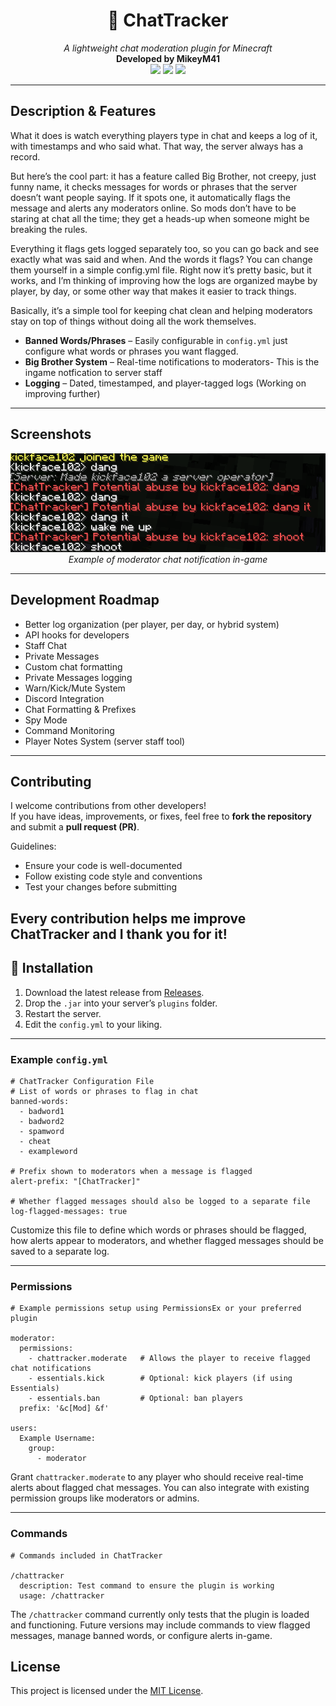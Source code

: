 <h1 align="center">📢 ChatTracker</h1>
<p align="center">
  <i>A lightweight chat moderation plugin for Minecraft</i><br>
  <b>Developed by MikeyM41</b><br>
  <img src="https://img.shields.io/badge/Minecraft-1.21-blue?style=flat-square" />
  <img src="https://img.shields.io/github/license/yourusername/chattracker?style=flat-square" />
  <img src="https://img.shields.io/github/stars/yourusername/chattracker?style=flat-square" />
</p>

---

<h2> Description & Features</h2>
What it does is watch everything players type in chat and keeps a log of it, with timestamps and who said what. That way, the server always has a record.

But here’s the cool part: it has a feature called Big Brother, not creepy, just funny name, it checks messages for words or phrases that the server doesn’t want people saying. If it spots one, it automatically flags the message and alerts any moderators online. So mods don’t have to be staring at chat all the time; they get a heads-up when someone might be breaking the rules.

Everything it flags gets logged separately too, so you can go back and see exactly what was said and when. And the words it flags? You can change them yourself in a simple config.yml file. Right now it’s pretty basic, but it works, and I’m thinking of improving how the logs are organized maybe by player, by day, or some other way that makes it easier to track things. 

Basically, it’s a simple tool for keeping chat clean and helping moderators stay on top of things without doing all the work themselves.
-  **Banned Words/Phrases** – Easily configurable in `config.yml` just configure what words or phrases you want flagged. 
-  **Big Brother System** – Real-time notifications to moderators- This is the ingame notfication to server staff
-  **Logging** – Dated, timestamped, and player-tagged logs (Working on improving further)


---

<h2> Screenshots</h2>
<p align="center">
  <img src="docs/Screenshot 2025-09-01 165144.png" width="600" />
  <br>
  <i>Example of moderator chat notification in-game</i>
</p>

---

<h2> Development Roadmap</h2>

-  Better log organization (per player, per day, or hybrid system)    
-  API hooks for developers
-  Staff Chat
-  Private Messages
-  Custom chat formatting
-  Private Messages logging
-  Warn/Kick/Mute System
-  Discord Integration
-  Chat Formatting & Prefixes
-  Spy Mode
-  Command Monitoring
-  Player Notes System (server staff tool)
  

---
<h2> Contributing</h2>

I welcome contributions from other developers!  
If you have ideas, improvements, or fixes, feel free to **fork the repository** and submit a **pull request (PR)**.  

Guidelines:  
- Ensure your code is well-documented  
- Follow existing code style and conventions  
- Test your changes before submitting  

Every contribution helps me improve ChatTracker and I thank you for it!
---

<h2>🚀 Installation</h2>

1. Download the latest release from [Releases](../../releases).  
2. Drop the `.jar` into your server’s `plugins` folder.  
3. Restart the server.  
4. Edit the `config.yml` to your liking.  

---

<h3>Example <code>config.yml</code></h3>

<pre><code class="yaml"># ChatTracker Configuration File
# List of words or phrases to flag in chat
banned-words:
  - badword1
  - badword2
  - spamword
  - cheat
  - exampleword

# Prefix shown to moderators when a message is flagged
alert-prefix: "[ChatTracker]"

# Whether flagged messages should also be logged to a separate file
log-flagged-messages: true
</code></pre>

<p>
  Customize this file to define which words or phrases should be flagged, how alerts appear to moderators, 
  and whether flagged messages should be saved to a separate log.
</p>

---

<h3>Permissions</h3>

<pre><code class="yaml"># Example permissions setup using PermissionsEx or your preferred plugin

moderator:
  permissions:
    - chattracker.moderate   # Allows the player to receive flagged chat notifications
    - essentials.kick        # Optional: kick players (if using Essentials)
    - essentials.ban         # Optional: ban players
  prefix: '&c[Mod] &f'

users:
  Example Username:
    group:
      - moderator
</code></pre>

<p>
  Grant <code>chattracker.moderate</code> to any player who should receive real-time alerts about flagged chat messages. 
  You can also integrate with existing permission groups like moderators or admins.
</p>

<hr/>

<h3>Commands</h3>

<pre><code class="yaml"># Commands included in ChatTracker

/chattracker
  description: Test command to ensure the plugin is working
  usage: /chattracker
</code></pre>

<p>
  The <code>/chattracker</code> command currently only tests that the plugin is loaded and functioning. 
  Future versions may include commands to view flagged messages, manage banned words, or configure alerts in-game.
</p>


<h2>License</h2>
<p>This project is licensed under the <a href="LICENSE">MIT License</a>.</p>

